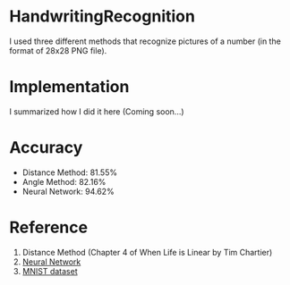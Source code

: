 # HandwritingRecognition
I used three different methods that recognize pictures of a number (in the format of 28x28 PNG file).

# Implementation
I summarized how I did it here (Coming soon...)
# Accuracy
* Distance Method: 81.55%
* Angle Method:    82.16%
* Neural Network:  94.62%

# Reference
1. Distance Method (Chapter 4 of When Life is Linear by Tim Chartier)
2. [Neural Network](https://github.com/ioneone/NeuralNetwork)
3. [MNIST dataset](http://yann.lecun.com/exdb/mnist/)
